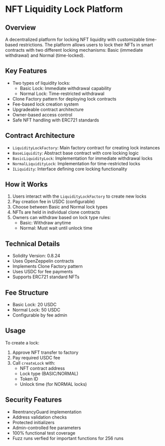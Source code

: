 # NFT Liquidity Lock Platform

## Overview
A decentralized platform for locking NFT liquidity with customizable time-based restrictions. The platform allows users to lock their NFTs in smart contracts with two different locking mechanisms: Basic (immediate withdrawal) and Normal (time-locked).

## Key Features
- Two types of liquidity locks:
  - Basic Lock: Immediate withdrawal capability
  - Normal Lock: Time-restricted withdrawal
- Clone Factory pattern for deploying lock contracts
- Fee-based lock creation system
- Upgradeable contract architecture
- Owner-based access control
- Safe NFT handling with ERC721 standards

## Contract Architecture
- `LiquidityLockFactory`: Main factory contract for creating lock instances
- `BaseLiquidity`: Abstract base contract with core locking logic
- `BasicLiquidityLock`: Implementation for immediate withdrawal locks
- `NormalLiquidityLock`: Implementation for time-restricted locks
- `ILiquidity`: Interface defining core locking functionality

## How it Works
1. Users interact with the `LiquidityLockFactory` to create new locks
2. Pay creation fee in USDC (configurable)
3. Choose between Basic and Normal lock types
4. NFTs are held in individual clone contracts
5. Owners can withdraw based on lock type rules:
   - Basic: Withdraw anytime
   - Normal: Must wait until unlock time

## Technical Details
- Solidity Version: 0.8.24
- Uses OpenZeppelin contracts
- Implements Clone Factory pattern
- Uses USDC for fee payments
- Supports ERC721 standard NFTs

## Fee Structure
- Basic Lock: 20 USDC
- Normal Lock: 50 USDC
- Configurable by fee admin

## Usage
To create a lock:
1. Approve NFT transfer to factory
2. Pay required USDC fee
3. Call `createLock` with:
   - NFT contract address
   - Lock type (BASIC/NORMAL)
   - Token ID
   - Unlock time (for NORMAL locks)

## Security Features
- ReentrancyGuard implementation
- Address validation checks
- Protected initializers
- Admin-controlled fee parameters
- 100% functional test coverage
- Fuzz runs verfied for important functions for 256 runs


 


